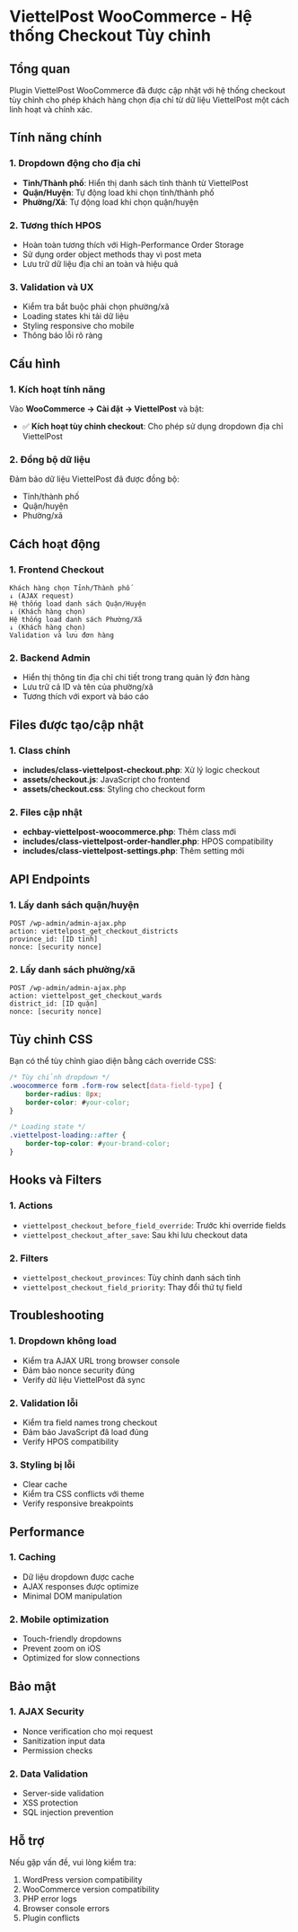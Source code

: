 # ViettelPost WooCommerce - Hệ thống Checkout Tùy chỉnh

## Tổng quan

Plugin ViettelPost WooCommerce đã được cập nhật với hệ thống checkout tùy chỉnh cho phép khách hàng chọn địa chỉ từ dữ liệu ViettelPost một cách linh hoạt và chính xác.

## Tính năng chính

### 1. Dropdown động cho địa chỉ

- **Tỉnh/Thành phố**: Hiển thị danh sách tỉnh thành từ ViettelPost
- **Quận/Huyện**: Tự động load khi chọn tỉnh/thành phố
- **Phường/Xã**: Tự động load khi chọn quận/huyện

### 2. Tương thích HPOS

- Hoàn toàn tương thích với High-Performance Order Storage
- Sử dụng order object methods thay vì post meta
- Lưu trữ dữ liệu địa chỉ an toàn và hiệu quả

### 3. Validation và UX

- Kiểm tra bắt buộc phải chọn phường/xã
- Loading states khi tải dữ liệu
- Styling responsive cho mobile
- Thông báo lỗi rõ ràng

## Cấu hình

### 1. Kích hoạt tính năng

Vào **WooCommerce → Cài đặt → ViettelPost** và bật:

- ✅ **Kích hoạt tùy chỉnh checkout**: Cho phép sử dụng dropdown địa chỉ ViettelPost

### 2. Đồng bộ dữ liệu

Đảm bảo dữ liệu ViettelPost đã được đồng bộ:

- Tỉnh/thành phố
- Quận/huyện
- Phường/xã

## Cách hoạt động

### 1. Frontend Checkout

```
Khách hàng chọn Tỉnh/Thành phố
↓ (AJAX request)
Hệ thống load danh sách Quận/Huyện
↓ (Khách hàng chọn)
Hệ thống load danh sách Phường/Xã
↓ (Khách hàng chọn)
Validation và lưu đơn hàng
```

### 2. Backend Admin

- Hiển thị thông tin địa chỉ chi tiết trong trang quản lý đơn hàng
- Lưu trữ cả ID và tên của phường/xã
- Tương thích với export và báo cáo

## Files được tạo/cập nhật

### 1. Class chính

- **includes/class-viettelpost-checkout.php**: Xử lý logic checkout
- **assets/checkout.js**: JavaScript cho frontend
- **assets/checkout.css**: Styling cho checkout form

### 2. Files cập nhật

- **echbay-viettelpost-woocommerce.php**: Thêm class mới
- **includes/class-viettelpost-order-handler.php**: HPOS compatibility
- **includes/class-viettelpost-settings.php**: Thêm setting mới

## API Endpoints

### 1. Lấy danh sách quận/huyện

```
POST /wp-admin/admin-ajax.php
action: viettelpost_get_checkout_districts
province_id: [ID tỉnh]
nonce: [security nonce]
```

### 2. Lấy danh sách phường/xã

```
POST /wp-admin/admin-ajax.php
action: viettelpost_get_checkout_wards
district_id: [ID quận]
nonce: [security nonce]
```

## Tùy chỉnh CSS

Bạn có thể tùy chỉnh giao diện bằng cách override CSS:

```css
/* Tùy chỉnh dropdown */
.woocommerce form .form-row select[data-field-type] {
	border-radius: 8px;
	border-color: #your-color;
}

/* Loading state */
.viettelpost-loading::after {
	border-top-color: #your-brand-color;
}
```

## Hooks và Filters

### 1. Actions

- `viettelpost_checkout_before_field_override`: Trước khi override fields
- `viettelpost_checkout_after_save`: Sau khi lưu checkout data

### 2. Filters

- `viettelpost_checkout_provinces`: Tùy chỉnh danh sách tỉnh
- `viettelpost_checkout_field_priority`: Thay đổi thứ tự field

## Troubleshooting

### 1. Dropdown không load

- Kiểm tra AJAX URL trong browser console
- Đảm bảo nonce security đúng
- Verify dữ liệu ViettelPost đã sync

### 2. Validation lỗi

- Kiểm tra field names trong checkout
- Đảm bảo JavaScript đã load đúng
- Verify HPOS compatibility

### 3. Styling bị lỗi

- Clear cache
- Kiểm tra CSS conflicts với theme
- Verify responsive breakpoints

## Performance

### 1. Caching

- Dữ liệu dropdown được cache
- AJAX responses được optimize
- Minimal DOM manipulation

### 2. Mobile optimization

- Touch-friendly dropdowns
- Prevent zoom on iOS
- Optimized for slow connections

## Bảo mật

### 1. AJAX Security

- Nonce verification cho mọi request
- Sanitization input data
- Permission checks

### 2. Data Validation

- Server-side validation
- XSS protection
- SQL injection prevention

## Hỗ trợ

Nếu gặp vấn đề, vui lòng kiểm tra:

1. WordPress version compatibility
2. WooCommerce version compatibility
3. PHP error logs
4. Browser console errors
5. Plugin conflicts
